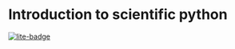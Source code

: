 # Introduction to scientific python

[![lite-badge](https://jupyterlite.rtfd.io/en/latest/_static/badge.svg)](https://lorenzocerrone.github.io/intro-to-scientific-python)

